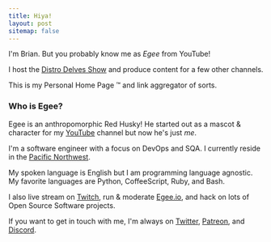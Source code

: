 ```yaml
---
title: Hiya!
layout: post
sitemap: false
---
```


I'm Brian. But you probably know me as _Egee_ from YouTube!

I host the [Distro Delves Show](/distrodelves) and produce content for a few other channels.

This is my Personal Home Page ™ and link aggregator of sorts.

### Who is Egee?

Egee is an anthropomorphic Red Husky! He started out as a mascot & character for my [YouTube](https://www.youtube.com/c/Egeeirl) channel but now he's just _me_.

I'm a software engineer with a focus on DevOps and SQA. I currently reside in the [Pacific Northwest](https://en.wikipedia.org/wiki/Pacific_Northwest).

My spoken language is English but I am programming language agnostic. My favorite languages are Python, CoffeeScript, Ruby, and Bash.

I also live stream on [Twitch](https://www.twitch.tv/egeexyz), run & moderate [Egee.io](https://egee.io), and hack on lots of Open Source Software projects.

If you want to get in touch with me, I'm always on [Twitter](https://twitter.com/egee_irl), [Patreon](https://patreon.com/egeeirl), and [Discord](https://egee.io).
